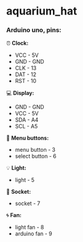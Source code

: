 # aquarium_hat

### Arduino uno, pins:
:alarm_clock: **Clock:**
* VCC - 5V
* GND - GND
* CLK - 13
* DAT - 12
* RST - 10

:computer: **Display:**
* GND - GND
* VCC - 5V
* SDA - A4
* SCL - A5

:white_square_button: **Menu buttons:**
* menu button - 3
* select button - 6

:bulb: **Light:**
* light - 5

:electric_plug: **Soсket:**
* soсket - 7

:cyclone: **Fan:**
* light fan - 8
* arduino fan - 9


